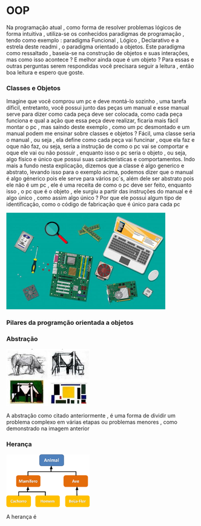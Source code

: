 # OOP

Na programação atual , como forma de resolver problemas lógicos de forma intuitiva , utiliza-se os conhecidos paradigmas de programação , tendo como exemplo : paradigma Funcional , Lógico , Declarativo  e a estrela deste readmi , o paradigma orientado a objetos. Este paradigma como ressaltado , baseia-se na construção de objetos e suas interações, mas como isso acontece ? E melhor ainda oque é um objeto ? Para essas e outras perguntas  serem respondidas você precisara seguir a leitura , então boa leitura e espero que goste.


### Classes e Objetos 

<p>Imagine que você comprou um pc e deve montá-lo sozinho , uma tarefa díficil, entretanto, você possui junto das peças um manual e esse manual serve para dizer como cada peça deve ser colocada, como cada peça funciona e qual a ação que essa peça deve realizar, ficaria mais fácil montar o pc , mas saindo deste exemplo , como um pc desmontado e um manual podem me ensinar sobre classes e objetos ? Fácil, uma classe seria o manual , ou seja , ela define como cada  peça vai funcinar , oque ela faz e oque não faz, ou seja, seria a instrução de como o pc vai se comportar e oque ele vai ou não possuir , enquanto isso o pc seria o objeto , ou seja, algo físico e único que possui suas carácteristicas e comportamentos. Indo mais a fundo nesta explicação, dizemos que a classe é algo generico e abstrato, levando isso para o exemplo acima, podemos dizer que o manual é algo génerico pois ele serve para vários pc´s, além dele ser abstrato pois ele não é um pc , ele é uma receita de como o pc deve ser feito, enquanto isso , o pc que é o objeto , ele surgiu a partir das instruções do manual e é algo único , como assim algo único ? Por que ele possui algum tipo de identificação, como o código de fabricação que é único para cada pc </p>

<img title="Imagem de peças de computador" width=420 src="https://github.com/Kaua-RM/OOP/blob/main/f3ab097eb35ccbcc4cbf356673c349b7.jpg">

### Pilares da programção orientada a objetos

### Abstração

<img title="Imagem de peças de computador" width=220 src="https://github.com/Kaua-RM/OOP/blob/main/Processo-de-abstracao.png">

<p> A abstração como citado anteriormente , é uma forma de dividir um problema complexo em várias etapas ou problemas menores , como demonstrado na imagem anterior</p>

### Herança 

<img title="Imagem de peças de computador" width=220 src="https://github.com/Kaua-RM/OOP/blob/main/0_wrxNDC9_W8juLLyl.png">

<p> A herança é </p>

